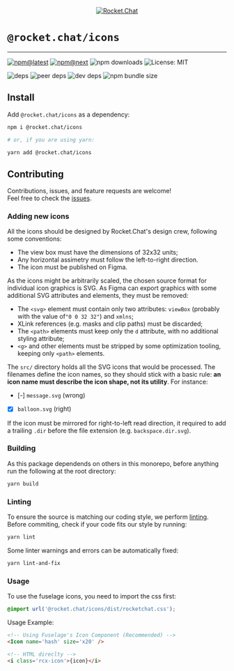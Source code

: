 <!--header-->

<p align="center">
  <a href="https://rocket.chat" title="Rocket.Chat">
    <img src="https://github.com/RocketChat/Rocket.Chat.Artwork/raw/master/Logos/2020/png/logo-horizontal-red.png" alt="Rocket.Chat" />
  </a>
</p>

# `@rocket.chat/icons`

---

[![npm@latest](https://img.shields.io/npm/v/@rocket.chat/icons/latest?style=flat-square)](https://www.npmjs.com/package/@rocket.chat/icons/v/latest) [![npm@next](https://img.shields.io/npm/v/@rocket.chat/icons/next?style=flat-square)](https://www.npmjs.com/package/@rocket.chat/icons/v/next) ![npm downloads](https://img.shields.io/npm/dw/@rocket.chat/icons?style=flat-square) ![License: MIT](https://img.shields.io/npm/l/@rocket.chat/icons?style=flat-square)

![deps](https://img.shields.io/david/RocketChat/fuselage?path=packages%2Ficons&style=flat-square) ![peer deps](https://img.shields.io/david/peer/RocketChat/fuselage?path=packages%2Ficons&style=flat-square) ![dev deps](https://img.shields.io/david/dev/RocketChat/fuselage?path=packages%2Ficons&style=flat-square) ![npm bundle size](https://img.shields.io/bundlephobia/min/@rocket.chat/icons?style=flat-square)

<!--/header-->

## Install

<!--install-->

Add `@rocket.chat/icons` as a dependency:

```sh
npm i @rocket.chat/icons

# or, if you are using yarn:

yarn add @rocket.chat/icons
```

<!--/install-->

## Contributing

<!--contributing(msg)-->

Contributions, issues, and feature requests are welcome!<br />
Feel free to check the [issues](https://github.com/RocketChat/fuselage/issues).

<!--/contributing(msg)-->

### Adding new icons

All the icons should be designed by Rocket.Chat's design crew, following some conventions:

- The view box must have the dimensions of 32x32 units;
- Any horizontal assimetry must follow the left-to-right direction.
- The icon must be published on Figma.

As the icons might be arbitrarily scaled, the chosen source format for individual icon graphics is
SVG. As Figma can export graphics with some additional SVG attributes and elements, they must be
removed:

- The `<svg>` element must contain only two attributes: `viewBox` (probably with the value of`"0 0 32 32"`) and
  `xmlns`;
- XLink references (e.g. masks and clip paths) must be discarded;
- The `<path>` elements must keep only the `d` attribute, with no additional styling attribute;
- `<g>` and other elements must be stripped by some optimization tooling, keeping only `<path>` elements.

The `src/` directory holds all the SVG icons that would be processed. The filenames define the icon names, so they
should stick with a basic rule: **an icon name must describe the icon shape, not its utility**. For instance:

- [-] `message.svg` (wrong)
- [x] `balloon.svg` (right)

If the icon must be mirrored for right-to-left read direction, it required to add a trailing `.dir` before the file
extension (e.g. `backspace.dir.svg`).

### Building

As this package dependends on others in this monorepo, before anything run the following at the root directory:

<!--yarn(build)-->

```sh
yarn build
```

<!--/yarn(build)-->

### Linting

To ensure the source is matching our coding style, we perform [linting](<https://en.wikipedia.org/wiki/Lint_(software)>).
Before commiting, check if your code fits our style by running:

<!--yarn(lint)-->

```sh
yarn lint
```

<!--/yarn(lint)-->

Some linter warnings and errors can be automatically fixed:

<!--yarn(lint-and-fix)-->

```sh
yarn lint-and-fix
```

<!--/yarn(lint-and-fix)-->

### Usage

To use the fuselage icons, you need to import the css first:

```css
@import url('@rocket.chat/icons/dist/rocketchat.css');
```

Usage Example:

```html
<!-- Using Fuselage's Icon Component (Recommended) -->
<Icon name='hash' size='x20' />

<!-- HTML direclty -->
<i class='rcx-icon'>{icon}</i>
```
